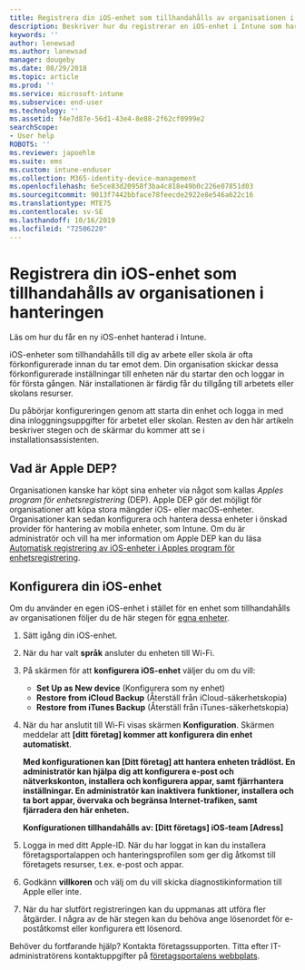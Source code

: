 ```yaml
---
title: Registrera din iOS-enhet som tillhandahålls av organisationen i hanteringen. | Microsoft Docs
description: Beskriver hur du registrerar en iOS-enhet i Intune som har köpts och tillhandahålls av din organisation
keywords: ''
author: lenewsad
ms.author: lanewsad
manager: dougeby
ms.date: 08/29/2018
ms.topic: article
ms.prod: ''
ms.service: microsoft-intune
ms.subservice: end-user
ms.technology: ''
ms.assetid: f4e7d87e-56d1-43e4-8e88-2f62cf0999e2
searchScope:
- User help
ROBOTS: ''
ms.reviewer: japoehlm
ms.suite: ems
ms.custom: intune-enduser
ms.collection: M365-identity-device-management
ms.openlocfilehash: 6e5ce83d20958f3ba4c818e49b0c226e07851d03
ms.sourcegitcommit: 9013f7442bbface78feecde2922e8e546a622c16
ms.translationtype: MTE75
ms.contentlocale: sv-SE
ms.lasthandoff: 10/16/2019
ms.locfileid: "72506220"
---
```

# <a name="enroll-your-organization-provided-ios-device-in-management"></a>Registrera din iOS-enhet som tillhandahålls av organisationen i hanteringen

Läs om hur du får en ny iOS-enhet hanterad i Intune.  

iOS-enheter som tillhandahålls till dig av arbete eller skola är ofta förkonfigurerade innan du tar emot dem. Din organisation skickar dessa förkonfigurerade inställningar till enheten när du startar den och loggar in för första gången. När installationen är färdig får du tillgång till arbetets eller skolans resurser.  

Du påbörjar konfigureringen genom att starta din enhet och logga in med dina inloggningsuppgifter för arbetet eller skolan. Resten av den här artikeln beskriver stegen och de skärmar du kommer att se i installationsassistenten.

## <a name="what-is-apple-dep"></a>Vad är Apple DEP?

Organisationen kanske har köpt sina enheter via något som kallas *Apples program för enhetsregistrering* (DEP). Apple DEP gör det möjligt för organisationer att köpa stora mängder iOS- eller macOS-enheter. Organisationer kan sedan konfigurera och hantera dessa enheter i önskad provider för hantering av mobila enheter, som Intune. Om du är administratör och vill ha mer information om Apple DEP kan du läsa [Automatisk registrering av iOS-enheter i Apples program för enhetsregistrering](/intune/enrollment/device-enrollment-program-enroll-ios).

## <a name="set-up-your-ios-device"></a>Konfigurera din iOS-enhet

Om du använder en egen iOS-enhet i stället för en enhet som tillhandahålls av organisationen följer du de här stegen för [egna enheter](enroll-your-device-in-intune-ios.md).  

1. Sätt igång din iOS-enhet.
2. När du har valt **språk** ansluter du enheten till Wi-Fi.
3. På skärmen för att **konfigurera iOS-enhet** väljer du om du vill:
   - **Set Up as New device** (Konfigurera som ny enhet)
   - **Restore from iCloud Backup** (Återställ från iCloud-säkerhetskopia)
   - **Restore from iTunes Backup** (Återställ från iTunes-säkerhetskopia)

4. När du har anslutit till Wi-Fi visas skärmen **Konfiguration**. Skärmen meddelar att **[ditt företag] kommer att konfigurera din enhet automatiskt**.

   **Med konfigurationen kan [Ditt företag] att hantera enheten trådlöst. En administratör kan hjälpa dig att konfigurera e-post och nätverkskonton, installera och konfigurera appar, samt fjärrhantera inställningar. En administratör kan inaktivera funktioner, installera och ta bort appar, övervaka och begränsa Internet-trafiken, samt fjärradera den här enheten.**

   **Konfigurationen tillhandahålls av: [Ditt företags] iOS-team [Adress]**

5. Logga in med ditt Apple-ID. När du har loggat in kan du installera företagsportalappen och hanteringsprofilen som ger dig åtkomst till företagets resurser, t.ex. e-post och appar.
6. Godkänn **villkoren** och välj om du vill skicka diagnostikinformation till Apple eller inte.
7. När du har slutfört registreringen kan du uppmanas att utföra fler åtgärder. I några av de här stegen kan du behöva ange lösenordet för e-poståtkomst eller konfigurera ett lösenord.

Behöver du fortfarande hjälp? Kontakta företagssupporten. Titta efter IT-administratörens kontaktuppgifter på [företagsportalens webbplats](https://go.microsoft.com/fwlink/?linkid=2010980).
